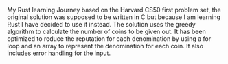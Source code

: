 My Rust learning Journey based on the Harvard CS50 first problem set, the original solution was supposed to be written in C but because I am learning Rust I have decided to use it instead. 
The solution uses the greedy algorithm to calculate the number of coins to be given out. 
It has been optimized to reduce the reputation for each denomination by using a for loop and an array to represent the denomination for each coin.
It also includes error handling for the input.
